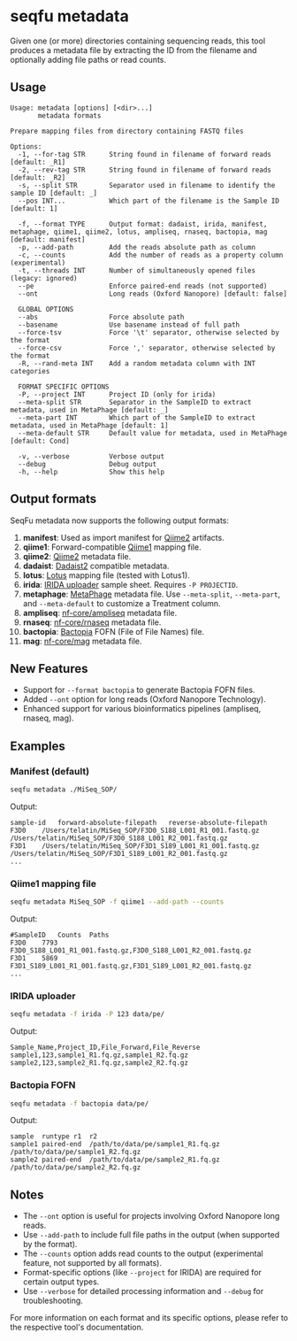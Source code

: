 # seqfu metadata

Given one (or more) directories containing sequencing reads, this tool produces a metadata file by extracting the ID from the filename and optionally adding file paths or read counts.

## Usage
```
Usage: metadata [options] [<dir>...]
       metadata formats

Prepare mapping files from directory containing FASTQ files

Options:
  -1, --for-tag STR      String found in filename of forward reads [default: _R1]
  -2, --rev-tag STR      String found in filename of forward reads [default: _R2]
  -s, --split STR        Separator used in filename to identify the sample ID [default: _]
  --pos INT...           Which part of the filename is the Sample ID [default: 1]

  -f, --format TYPE      Output format: dadaist, irida, manifest, metaphage, qiime1, qiime2, lotus, ampliseq, rnaseq, bactopia, mag [default: manifest]
  -p, --add-path         Add the reads absolute path as column 
  -c, --counts           Add the number of reads as a property column (experimental)
  -t, --threads INT      Number of simultaneously opened files (legacy: ignored) 
  --pe                   Enforce paired-end reads (not supported)
  --ont                  Long reads (Oxford Nanopore) [default: false]

  GLOBAL OPTIONS
  --abs                  Force absolute path
  --basename             Use basename instead of full path
  --force-tsv            Force '\t' separator, otherwise selected by the format
  --force-csv            Force ',' separator, otherwise selected by the format
  -R, --rand-meta INT    Add a random metadata column with INT categories

  FORMAT SPECIFIC OPTIONS
  -P, --project INT      Project ID (only for irida)
  --meta-split STR       Separator in the SampleID to extract metadata, used in MetaPhage [default: _]
  --meta-part INT        Which part of the SampleID to extract metadata, used in MetaPhage [default: 1]
  --meta-default STR     Default value for metadata, used in MetaPhage [default: Cond]

  -v, --verbose          Verbose output
  --debug                Debug output
  -h, --help             Show this help
```

## Output formats

SeqFu metadata now supports the following output formats:

1. **manifest**: Used as import manifest for [Qiime2](https://qiime2.org/) artifacts.
2. **qiime1**: Forward-compatible [Qiime1](http://qiime.org/) mapping file.
3. **qiime2**: [Qiime2](https://qiime2.org/) metadata file.
4. **dadaist**: [Dadaist2](https://quadram-institute-bioscience.github.io/dadaist2) compatible metadata.
5. **lotus**: [Lotus](http://lotus2.earlham.ac.uk/) mapping file (tested with Lotus1).
6. **irida**: [IRIDA uploader](https://github.com/phac-nml/irida-uploader) sample sheet. Requires `-P PROJECTID`.
7. **metaphage**: [MetaPhage](https://mattiapandolfovr.github.io/MetaPhage) metadata file. Use `--meta-split`, `--meta-part`, and `--meta-default` to customize a Treatment column.
8. **ampliseq**: [nf-core/ampliseq](https://nf-co.re/ampliseq) metadata file.
9. **rnaseq**: [nf-core/rnaseq](https://nf-co.re/rnaseq) metadata file.
10. **bactopia**: [Bactopia](https://bactopia.github.io/) FOFN (File of File Names) file.
11. **mag**: [nf-core/mag](https://nf-co.re/mag) metadata file.

## New Features

- Support for `--format bactopia` to generate Bactopia FOFN files.
- Added `--ont` option for long reads (Oxford Nanopore Technology).
- Enhanced support for various bioinformatics pipelines (ampliseq, rnaseq, mag).

## Examples

### Manifest (default)

```bash
seqfu metadata ./MiSeq_SOP/
```

Output:
```
sample-id	forward-absolute-filepath	reverse-absolute-filepath
F3D0	/Users/telatin/MiSeq_SOP/F3D0_S188_L001_R1_001.fastq.gz	/Users/telatin/MiSeq_SOP/F3D0_S188_L001_R2_001.fastq.gz
F3D1	/Users/telatin/MiSeq_SOP/F3D1_S189_L001_R1_001.fastq.gz	/Users/telatin/MiSeq_SOP/F3D1_S189_L001_R2_001.fastq.gz
...
```

### Qiime1 mapping file

```bash
seqfu metadata MiSeq_SOP -f qiime1 --add-path --counts
```

Output:
```
#SampleID	Counts	Paths
F3D0	7793	F3D0_S188_L001_R1_001.fastq.gz,F3D0_S188_L001_R2_001.fastq.gz
F3D1	5869	F3D1_S189_L001_R1_001.fastq.gz,F3D1_S189_L001_R2_001.fastq.gz
...
```

### IRIDA uploader

```bash
seqfu metadata -f irida -P 123 data/pe/
```

Output:
```
Sample_Name,Project_ID,File_Forward,File_Reverse
sample1,123,sample1_R1.fq.gz,sample1_R2.fq.gz
sample2,123,sample2_R1.fq.gz,sample2_R2.fq.gz
```

### Bactopia FOFN

```bash
seqfu metadata -f bactopia data/pe/
```

Output:
```
sample	runtype	r1	r2
sample1	paired-end	/path/to/data/pe/sample1_R1.fq.gz	/path/to/data/pe/sample1_R2.fq.gz
sample2	paired-end	/path/to/data/pe/sample2_R1.fq.gz	/path/to/data/pe/sample2_R2.fq.gz
```

## Notes

- The `--ont` option is useful for projects involving Oxford Nanopore long reads.
- Use `--add-path` to include full file paths in the output (when supported by the format).
- The `--counts` option adds read counts to the output (experimental feature, not supported by all formats).
- Format-specific options (like `--project` for IRIDA) are required for certain output types.
- Use `--verbose` for detailed processing information and `--debug` for troubleshooting.

For more information on each format and its specific options, please refer to the respective tool's documentation.